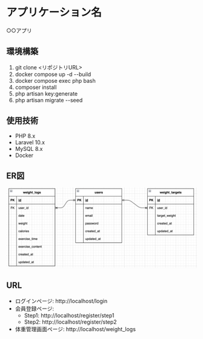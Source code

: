 # アプリケーション名
○○アプリ

## 環境構築
1. git clone <リポジトリURL>
2. docker compose up -d --build
3. docker compose exec php bash
4. composer install
5. php artisan key:generate
6. php artisan migrate --seed

## 使用技術
- PHP 8.x
- Laravel 10.x
- MySQL 8.x
- Docker

## ER図
![ER図](public/images/er-diagram.png)

## URL
- ログインページ: http://localhost/login
- 会員登録ページ:
  - Step1: http://localhost/register/step1
  - Step2: http://localhost/register/step2
- 体重管理画面ページ: http://localhost/weight_logs